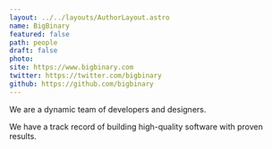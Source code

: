 ```yaml
---
layout: ../../layouts/AuthorLayout.astro
name: BigBinary
featured: false
path: people
draft: false
photo: 
site: https://www.bigbinary.com
twitter: https://twitter.com/bigbinary
github: https://github.com/bigbinary
---
```


We are a dynamic team of developers and designers. 

We have a track record of building high-quality software with proven results.